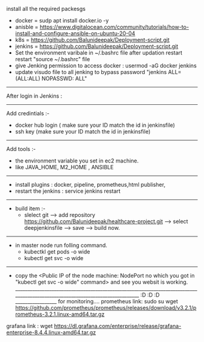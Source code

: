 install all the required packesgs
- docker = sudp apt install docker.io -y 
- anisble = https://www.digitalocean.com/community/tutorials/how-to-install-and-configure-ansible-on-ubuntu-20-04
- k8s = https://github.com/Balunideepak/Deployment-script.git
- jenkins = https://github.com/Balunideepak/Deployment-script.git
- Set the environment varibale in ~/.bashrc file after updation restart restart "source ~/.bashrc" file 
- give Jenking permission to access docker  :  usermod -aG docker jenkins
- update visudo file to all jenking to bypass password "jenkins ALL=(ALL:ALL) NOPASSWD: ALL" 
_________________________________________________________________________________________________________________________________
  After login in Jenkins :
___________________________________________________________________________________________
Add credintials :- 
  - docker hub login ( make sure your ID match the id in jenkinsfile)
  - ssh key (make sure your ID match the id in jenkinsfile)
 ___________________________________________________________________________________________________
 Add tools :-
 - the environment variable you set in ec2 machine.
 - like JAVA_HOME, M2_HOME , ANSIBLE
____________________________________________________________________________________________________
* install plugins : docker, pipeline, prometheus,html publisher,
* restart the jenkins : service jenkins restart
________________________________________________________________________________________________
* build item :-
    - slelect git  --> add repository https://github.com/Balunideepak/healthcare-project.git   --> select deepjenkinsfile --> save --> build now.
_____________________________________________________________________________________
* in master node run folling command.
  - kubectkl get pods -o wide
  - kubectl  get svc -o wide
______________________________________________________________________________________
* copy the <Public IP of the node machine: NodePort no which you got in "kubectl  get svc -o wide" command> and see you websit is working.
______________________________________________________________________________________________________________________________ :D :D :D _________________
for monitoring....
prometheus link: sudo su wget https://github.com/prometheus/prometheus/releases/download/v3.2.1/prometheus-3.2.1.linux-amd64.tar.gz 
	

grafana link : wget https://dl.grafana.com/enterprise/release/grafana-enterprise-8.4.4.linux-amd64.tar.gz
